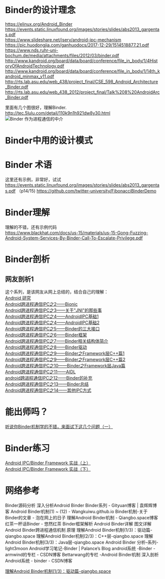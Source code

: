 

# Binder的设计理念
https://elinux.org/Android_Binder <br>
https://events.static.linuxfound.org/images/stories/slides/abs2013_gargentas.pdf <br>
https://www.slideshare.net/jserv/android-ipc-mechanism <br>
https://pic.huodongjia.com/ganhuodocs/2017-12-29/1514518877.21.pdf <br>
https://www.nds.ruhr-uni-bochum.de/media/attachments/files/2012/03/binder.pdf <br>
http://www.kandroid.org/board/data/board/conference/file_in_body/1/4HistoryOfAndroidTechnology.pdf <br>
http://www.kandroid.org/board/data/board/conference/file_in_body/1/14th_kandroid_minmax_v11.pdf <br>
http://rts.lab.asu.edu/web_438/project_final/CSE_598_Android_Architecture_Binder.pdf <br>
http://rts.lab.asu.edu/web_438_2012/project_final/Talk%208%20AndroidArc_Binder.pdf <br>

里面有几个图很好，理解Binder.<br>
http://tec.5lulu.com/detail/110k9n1h921dw8y30.html <br>
![Binder 作为进程通信的中介](http://static.yihaodou.com/up_img/2014/10/1412396554542f760a95150.png)<br>
# Binder中用的设计模式


# Binder 术语
这里还有示例，非常好，试试 <br>
https://events.static.linuxfound.org/images/stories/slides/abs2013_gargentas.pdf （p14/15)
https://github.com/twitter-university/FibonacciBinderDemo <br>


# Binder理解
理解的不错，还有示例代码<br>
https://www.blackhat.com/docs/us-15/materials/us-15-Gong-Fuzzing-Android-System-Services-By-Binder-Call-To-Escalate-Privilege.pdf <br>

# Binder剖析

## 网友剖析1
这个系列，是该网友从网上总结的，结合自己的理解：<br>
[Android 研究](https://cloud.tencent.com/developer/column/5056)<br>
[Android跨进程通信IPC之2——Bionic](https://cloud.tencent.com/developer/article/1199088)<br>
[Android跨进程通信IPC之3——关于"JNI"的那些事](https://cloud.tencent.com/developer/article/1199091)<br>
[Android跨进程通信IPC之4——AndroidIPC基础1](https://cloud.tencent.com/developer/article/1199093)<br>
[Android跨进程通信IPC之4——AndroidIPC基础2](https://cloud.tencent.com/developer/article/1199095)<br>
[Android跨进程通信IPC之5——Binder的三大接口](https://cloud.tencent.com/developer/article/1199097)<br>
[Android跨进程通信IPC之6——Binder框架](https://cloud.tencent.com/developer/article/1199099)<br>
[Android跨进程通信IPC之7——Binder相关结构体简介](https://cloud.tencent.com/developer/article/1199100)<br>
[Android跨进程通信IPC之8——Binder驱动](https://cloud.tencent.com/developer/article/1199102)<br>
[Android跨进程通信IPC之9——Binder之Framework层C++篇1](https://cloud.tencent.com/developer/article/1199104)<br>
[Android跨进程通信IPC之9——Binder之Framework层C++篇2](https://cloud.tencent.com/developer/article/1199106)<br>
[Android跨进程通信IPC之10——Binder之Framework层Java篇](https://cloud.tencent.com/developer/article/1199107)<br>
[Android跨进程通信IPC之11——AIDL](https://cloud.tencent.com/developer/article/1199109)<br>
[android跨进程通信IPC之12——Binder的补充](https://cloud.tencent.com/developer/article/1199111)<br>
[Android跨进程通信IPC之13——Binder总结](https://cloud.tencent.com/developer/article/1199113)<br>
[Android跨进程通信IPC之14——其他IPC方式](https://cloud.tencent.com/developer/article/1199115)<br>

# 能出师吗？
[听说你Binder机制学的不错，来面试下这几个问题（一）](https://www.jianshu.com/p/adaa1a39a274)<br>

# Binder练习
[Android IPC/Binder Framework 实战（上）](https://www.zybuluo.com/mSolo/note/85865)<br>
[Android IPC/Binder Framework 实战（下）](https://www.zybuluo.com/mSolo/note/85874)<br>

# 网络参考
Binder源码分析
深入分析Android Binder
Binder系列 - Gityuan博客 | 袁辉辉博客
Android Binder机制(1) ~ (12) - Wangkuiwu.github.io
Binder机制-关于Binder的文章 - 泡在网上的日子
理解Android Binder机制 - Qiangbo.space博客
红茶一杯话Binder - 悠然红茶
Binder框架解析
Android Binder详解
图文详解 Android Binder跨进程通信机制 原理
理解Android Binder机制(1/3)：驱动篇-qiangbo.space
理解Android Binder机制(2/3)：C++层-qiangbo.space
理解Android Binder机制(3/3)：Java层-qiangbo.space
Android Binder 分析–系列-light3moon
Android学习笔记-Binder | Palance’s Blog
android系统 -Binder - armwind的专栏 - CSDN博客
Bettarwang的专栏 -Android Binder机制
深入剖析Android系统 - binder - CSDN博客

<a href="http://qiangbo.space/2017-01-15/AndroidAnatomy_Binder_Driver/" target="_blank" rel="noopener">理解Android Binder机制(1/3)：驱动篇-qiangbo.space</a>
